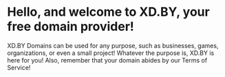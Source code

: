 # Hello, and welcome to XD.BY, your free domain provider! 
XD.BY Domains can be used for any purpose, such as businesses, games, organizations, or even a small project! Whatever the purpose is, XD.BY is here for you! Also, remember that your domain abides by our Terms of Service!
